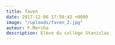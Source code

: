 ```yaml
---
title: faven
date: 2017-12-06 17:50:43 +0000
image: "/uploads/faven_2.jpg"
auteur: F.Mersha
description: Elève du collège Stanislas
---
```

